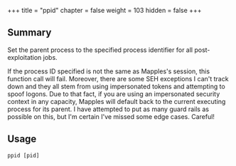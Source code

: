 +++
title = "ppid"
chapter = false
weight = 103
hidden = false
+++

## Summary
Set the parent process to the specified process identifier for all post-exploitation jobs.

If the process ID specified is not the same as Mapples's session, this function call will fail. Moreover, there are some SEH exceptions I can't track down and they all stem from using impersonated tokens and attempting to spoof logons. Due to that fact, if you are using an impersonated security context in any capacity, Mapples will default back to the current executing process for its parent. I have attempted to put as many guard rails as possible on this, but I'm certain I've missed some edge cases. Careful!

## Usage
```
ppid [pid]
```